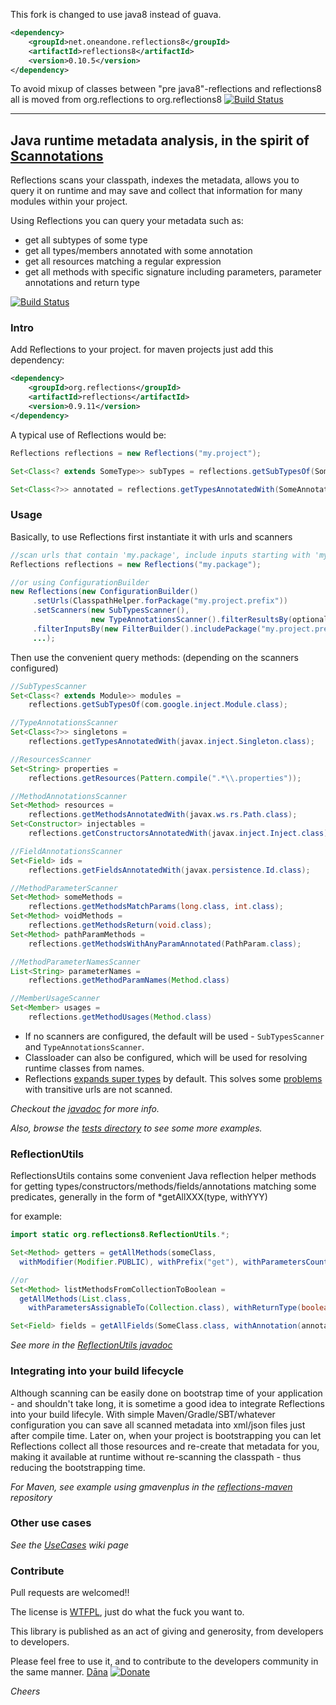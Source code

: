 This fork is changed to use java8 instead of guava. 

```xml
<dependency>
    <groupId>net.oneandone.reflections8</groupId>
    <artifactId>reflections8</artifactId>
    <version>0.10.5</version>
</dependency>
```

To avoid mixup of classes between "pre java8"-reflections and reflections8 all is moved from org.reflections to org.reflections8
[![Build Status](https://travis-ci.org/aschoerk/reflections8.svg?branch=master)](https://travis-ci.org/aschoerk/reflections8)



----

## Java runtime metadata analysis, in the spirit of [Scannotations](http://bill.burkecentral.com/2008/01/14/scanning-java-annotations-at-runtime/)

Reflections scans your classpath, indexes the metadata, allows you to query it on runtime and may save and collect that information for many modules within your project.

Using Reflections you can query your metadata such as:
  * get all subtypes of some type
  * get all types/members annotated with some annotation
  * get all resources matching a regular expression
  * get all methods with specific signature including parameters, parameter annotations and return type

[![Build Status](https://travis-ci.org/ronmamo/reflections.svg?branch=master)](https://travis-ci.org/ronmamo/reflections)

### Intro
Add Reflections to your project. for maven projects just add this dependency:
```xml
<dependency>
    <groupId>org.reflections</groupId>
    <artifactId>reflections</artifactId>
    <version>0.9.11</version>
</dependency>
```

A typical use of Reflections would be:
```java
Reflections reflections = new Reflections("my.project");

Set<Class<? extends SomeType>> subTypes = reflections.getSubTypesOf(SomeType.class);

Set<Class<?>> annotated = reflections.getTypesAnnotatedWith(SomeAnnotation.class);
```

### Usage
Basically, to use Reflections first instantiate it with urls and scanners

```java
//scan urls that contain 'my.package', include inputs starting with 'my.package', use the default scanners
Reflections reflections = new Reflections("my.package");

//or using ConfigurationBuilder
new Reflections(new ConfigurationBuilder()
     .setUrls(ClasspathHelper.forPackage("my.project.prefix"))
     .setScanners(new SubTypesScanner(), 
                  new TypeAnnotationsScanner().filterResultsBy(optionalFilter), ...),
     .filterInputsBy(new FilterBuilder().includePackage("my.project.prefix"))
     ...);
```
Then use the convenient query methods: (depending on the scanners configured)

```java
//SubTypesScanner
Set<Class<? extends Module>> modules = 
    reflections.getSubTypesOf(com.google.inject.Module.class);
```
```java
//TypeAnnotationsScanner 
Set<Class<?>> singletons = 
    reflections.getTypesAnnotatedWith(javax.inject.Singleton.class);
```
```java
//ResourcesScanner
Set<String> properties = 
    reflections.getResources(Pattern.compile(".*\\.properties"));
```
```java
//MethodAnnotationsScanner
Set<Method> resources =
    reflections.getMethodsAnnotatedWith(javax.ws.rs.Path.class);
Set<Constructor> injectables = 
    reflections.getConstructorsAnnotatedWith(javax.inject.Inject.class);
```
```java
//FieldAnnotationsScanner
Set<Field> ids = 
    reflections.getFieldsAnnotatedWith(javax.persistence.Id.class);
```
```java
//MethodParameterScanner
Set<Method> someMethods =
    reflections.getMethodsMatchParams(long.class, int.class);
Set<Method> voidMethods =
    reflections.getMethodsReturn(void.class);
Set<Method> pathParamMethods =
    reflections.getMethodsWithAnyParamAnnotated(PathParam.class);
```
```java
//MethodParameterNamesScanner
List<String> parameterNames = 
    reflections.getMethodParamNames(Method.class)
```
```java
//MemberUsageScanner
Set<Member> usages = 
    reflections.getMethodUsages(Method.class)
```

  * If no scanners are configured, the default will be used - `SubTypesScanner` and `TypeAnnotationsScanner`. 
  * Classloader can also be configured, which will be used for resolving runtime classes from names.
  * Reflections [expands super types](http://ronmamo.github.io/reflections/org/reflections/Reflections.html#expandSuperTypes()) by default. This solves some [problems](https://github.com/ronmamo/reflections/issues/65#issuecomment-95036047) with transitive urls are not scanned. 

*Checkout the [javadoc](http://ronmamo.github.io/reflections/index.html?org/reflections/Reflections.html) for more info.* 

*Also, browse the [tests directory](https://github.com/ronmamo/reflections/tree/master/src/test/java/org/reflections) to see some more examples.*

### ReflectionUtils
ReflectionsUtils contains some convenient Java reflection helper methods for getting types/constructors/methods/fields/annotations matching some predicates, generally in the form of *getAllXXX(type, withYYY)

for example:

```java
import static org.reflections8.ReflectionUtils.*;

Set<Method> getters = getAllMethods(someClass,
  withModifier(Modifier.PUBLIC), withPrefix("get"), withParametersCount(0));

//or
Set<Method> listMethodsFromCollectionToBoolean = 
  getAllMethods(List.class,
    withParametersAssignableTo(Collection.class), withReturnType(boolean.class));

Set<Field> fields = getAllFields(SomeClass.class, withAnnotation(annotation), withTypeAssignableTo(type));
```

*See more in the [ReflectionUtils javadoc](http://ronmamo.github.io/reflections/index.html?org/reflections/ReflectionUtils.html)*

### Integrating into your build lifecycle
Although scanning can be easily done on bootstrap time of your application - and shouldn't take long, it is sometime a good idea to integrate Reflections into your build lifecyle.
With simple Maven/Gradle/SBT/whatever configuration you can save all scanned metadata into xml/json files just after compile time. 
Later on, when your project is bootstrapping you can let Reflections collect all those resources and re-create that metadata for you, 
making it available at runtime without re-scanning the classpath - thus reducing the bootstrapping time.

*For Maven, see example using gmavenplus in the [reflections-maven](https://github.com/ronmamo/reflections-maven/) repository*

### Other use cases
*See the [UseCases](https://github.com/ronmamo/reflections/blob/gh-pages/UseCases.md) wiki page*

### Contribute
Pull requests are welcomed!!

The license is [WTFPL](http://www.wtfpl.net/), just do what the fuck you want to. 

This library is published as an act of giving and generosity, from developers to developers. 

Please feel free to use it, and to contribute to the developers community in the same manner. [Dāna](http://en.wikipedia.org/wiki/D%C4%81na)
[![Donate](https://www.paypalobjects.com/en_US/i/btn/btn_donate_SM.gif)](https://www.paypal.com/cgi-bin/webscr?cmd=_s-xclick&hosted_button_id=WLN75KYSR6HAY) 

_Cheers_
